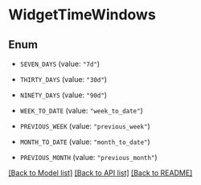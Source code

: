 # WidgetTimeWindows

## Enum


* `SEVEN_DAYS` (value: `"7d"`)

* `THIRTY_DAYS` (value: `"30d"`)

* `NINETY_DAYS` (value: `"90d"`)

* `WEEK_TO_DATE` (value: `"week_to_date"`)

* `PREVIOUS_WEEK` (value: `"previous_week"`)

* `MONTH_TO_DATE` (value: `"month_to_date"`)

* `PREVIOUS_MONTH` (value: `"previous_month"`)


[[Back to Model list]](../README.md#documentation-for-models) [[Back to API list]](../README.md#documentation-for-api-endpoints) [[Back to README]](../README.md)



